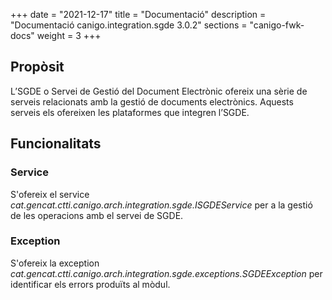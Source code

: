 +++
date        = "2021-12-17"
title       = "Documentació"
description = "Documentació canigo.integration.sgde 3.0.2"
sections    = "canigo-fwk-docs"
weight      = 3
+++

## Propòsit

L’SGDE o Servei de Gestió del Document Electrònic ofereix una sèrie de serveis relacionats amb la gestió de documents electrònics. Aquests serveis els ofereixen les plataformes que integren l’SGDE.

## Funcionalitats

### Service

S'ofereix el service *cat.gencat.ctti.canigo.arch.integration.sgde.ISGDEService* per a la gestió de les operacions amb el servei de SGDE.

### Exception

S'ofereix la exception *cat.gencat.ctti.canigo.arch.integration.sgde.exceptions.SGDEException* per identificar els errors produïts al mòdul.
